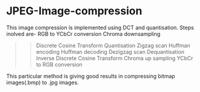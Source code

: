# JPEG-Image-compression
This image compression is implemented using DCT and quantisation.
Steps inolved are-
 RGB to YCbCr conversion
 Chroma downsampling
>> Discrete Cosine Transform
>> Quantisation
>> Zigzag scan
>> Huffman encoding
>> Huffman decoding 
>> Dezigzag scan
>> Dequantisation
>> Inverse Discrete Cosine Transform
>> Chroma up sampling
>> YCbCr to RGB conversion

This particular method is giving good results in compressing bitmap images(.bmp) to .jpg images.
